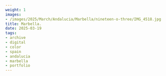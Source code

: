```yaml
---
weight: 1
images:
- /images/2025/March/Andalucia/Marbella/nineteen-o-three/IMG_4518.jpg
title: Marbella.
date: 2025-03-19
tags:
- archive
- digital
- color
- spain
- andalucia
- marbella
- portfolio
---
```


